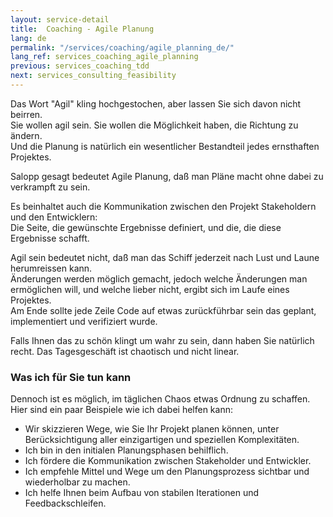 ```yaml
---
layout: service-detail
title:  Coaching - Agile Planung
lang: de
permalink: "/services/coaching/agile_planning_de/"
lang_ref: services_coaching_agile_planning
previous: services_coaching_tdd
next: services_consulting_feasibility
---
```

Das Wort "Agil" kling hochgestochen, aber lassen Sie sich davon nicht beirren.  
Sie wollen agil sein. Sie wollen die Möglichkeit haben, die Richtung zu ändern.  
Und die Planung is natürlich ein wesentlicher Bestandteil jedes ernsthaften Projektes.

Salopp gesagt bedeutet Agile Planung, daß man Pläne macht ohne dabei zu verkrampft zu sein.

Es beinhaltet auch die Kommunikation zwischen den Projekt Stakeholdern und den Entwicklern:  
Die Seite, die gewünschte Ergebnisse definiert, und die, die diese Ergebnisse schafft.

Agil sein bedeutet nicht, daß man das Schiff jederzeit nach Lust und Laune herumreissen kann.  
Änderungen werden möglich gemacht, jedoch welche Änderungen man ermöglichen will, und welche lieber nicht, ergibt sich im Laufe eines Projektes.  
Am Ende sollte jede Zeile Code auf etwas zurückführbar sein das geplant, implementiert und verifiziert wurde.

Falls Ihnen das zu schön klingt um wahr zu sein, dann haben Sie natürlich recht. Das Tagesgeschäft ist chaotisch und nicht linear.

### Was ich für Sie tun kann
Dennoch ist es möglich, im täglichen Chaos etwas Ordnung zu schaffen. Hier sind ein paar Beispiele wie ich dabei helfen kann:
- Wir skizzieren Wege, wie Sie Ihr Projekt planen können, unter Berücksichtigung aller einzigartigen und speziellen Komplexitäten.
- Ich bin in den initialen Planungsphasen behilflich.
- Ich fördere die Kommunikation zwischen Stakeholder und Entwickler.
- Ich empfehle Mittel und Wege um den Planungsprozess sichtbar und wiederholbar zu machen.
- Ich helfe Ihnen beim Aufbau von stabilen Iterationen und Feedbackschleifen.
